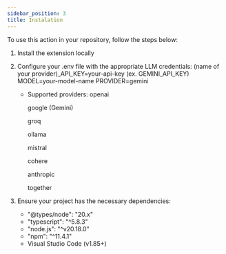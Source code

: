 ```yaml
---
sidebar_position: 3
title: Instalation
---
```


To use this action in your repository, follow the steps below:

1. Install the extension locally
2. Configure your .env file with the appropriate LLM credentials:
    (name of your provider)_API_KEY=your-api-key (ex. GEMINI_API_KEY)
    MODEL=your-model-name
    PROVIDER=gemini 
    - Supported providers:
        openai

        google (Gemini)

        groq

        ollama

        mistral

        cohere

        anthropic

        together  

3. Ensure your project has the necessary dependencies:
    * "@types/node": "20.x"
    * "typescript": "^5.8.3"
    * "node.js": "^v20.18.0"
    * "npm": "^11.4.1"
    * Visual Studio Code (v1.85+)
